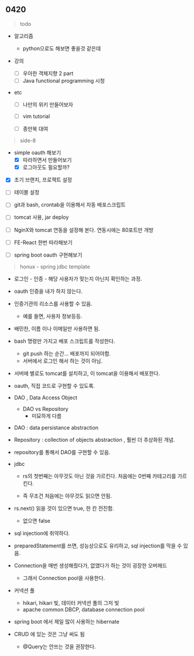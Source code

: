 ## 0420


> todo

- 알고리즘

  - python으로도 해보면 좋을것 같은데
- 강의

  - [ ] 우아한 객체지향 2 part
  - [ ] Java functional programming  시청

- etc
  - [ ] 나만의 위키 만들어보자
  - [ ] vim tutorial
  - [ ] 종만북 대여





> side-8

- simple oauth 해보기
  - [x] 따라하면서 만들어보기
  - [x] 로그아웃도 필요할까?
- [x] 초기 브랜치, 프로젝트 설정
- [ ] 테이블 설정
- [ ] git과 bash, crontab을 이용해서 자동 배포스크립트
- [ ] tomcat 사용, jar deploy
- [ ] NginX와 tomcat 연동을 설정해 본다. 연동시에는 80포트만 개방
- [ ] FE-React 한번 따라해보기
- [ ] spring boot oauth 구현해보기





> honux - spring jdbc template

- 로그인 - 인증 - 해당 사용자가 맞는지 아닌지 확인하는 과정.

- oauth 인증을 내가 하지 않는다.

- 인증기관의 리소스를 사용할 수 있음.
  
  - 예를 들면, 사용자 정보등등.
  
- 배민찬, 이름 이나 이메일만 사용하면 됨.

- bash 명령만 가지고 배포 스크립트를 작성한다.
  - git push 하는 순간... 배포까지 되어야함.
  - 서버에서 로그인 해서 하는 것이 아님.

- 서버에 별로도 tomcat를 설치하고, 이 tomcat을 이용해서 배포한다.

- oauth, 직접 코드로 구현할 수 있도록.

- DAO , Data Access Object

  - DAO vs Repository
    - 미묘하게 다름

- DAO : data persistance abstraction

- Repository : collection of objects abstraction , 훨씬 더 추상화된 개념.

- repository를 통해서 DAO를 구현할 수 있음.

- jdbc

  - rs의 첫번째는 아무것도 아닌 것을 가르킨다. 처음에는 0번째 카테고리를 가르킨다.

  - 즉 무조건 처음에는 아무것도 읽으면 안됨.
- rs.next() 읽을 것이 있으면 true, 한 칸 전진함.
    
  - 없으면 false
  
- sql injection에 취약하다.

- preparedStatement를 쓰면, 성능상으로도 유리하고, sql injection를 막을 수 있음.

- Connection을 매번 생성해줬다가, 없앴다가 하는 것이 굉장한 오버헤드

  - 그래서 Connection pool을 사용한다.

- 커넥션 풀

  - hikari, hikari 빛, 데이터 커넥션 풀의 그저 빛 
  - apache common DBCP, database connection pool

- spring boot 에서 제일 많이 사용하는 hibernate

- CRUD 에 있는 것은 그냥 써도 됨

  - @Query는 안쓰는 것을 권장한다.

  



